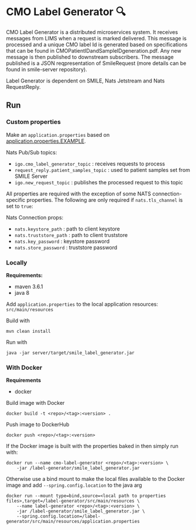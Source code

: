 # CMO Label Generator 🔍

CMO Label Generator is a distributed microservices system. It receives messages from LIMS when a request is marked delivered. This message is processed and a unique CMO label Id is generated based on specifications that can be found in CMOPatientIDandSampleIDgeneration.pdf. Any new message is then published to downstream subscribers. The message published is a JSON reqpresentation of SmileRequest (more details can be found in smile-server repository). 

Label Generator is dependent on SMILE, Nats Jetstream and Nats RequestReply.

## Run

### Custom properties

Make an `application.properties` based on [application.properties.EXAMPLE](src/main/resources/application.properties.EXAMPLE).

Nats Pub/Sub topics:
- `igo.cmo_label_generator_topic` : receives requests to process
- `request_reply.patient_samples_topic` : used to patient samples set from SMILE Server
- `igo.new_request_topic` : publishes the processed request to this topic

All properties are required with the exception of some NATS connection-specific properties. The following are only required if `nats.tls_channel` is set to `true`:

Nats Connection props:
- `nats.keystore_path` : path to client keystore
- `nats.truststore_path` : path to client truststore
- `nats.key_password` : keystore password
- `nats.store_password` : truststore password

### Locally

**Requirements:**
- maven 3.6.1
- java 8

Add `application.properties` to the local application resources: `src/main/resources`

Build with

```
mvn clean install
```

Run with

```
java -jar server/target/smile_label_generator.jar
```

### With Docker

**Requirements**
- docker

Build image with Docker

```
docker build -t <repo>/<tag>:<version> .
```

Push image to DockerHub

```
docker push <repo>/<tag>:<version>
```

If the Docker image is built with the properties baked in then simply run with:


```
docker run --name cmo-label-generator <repo>/<tag>:<version> \
	-jar /label-generator/smile_label_generator.jar
```

Otherwise use a bind mount to make the local files available to the Docker image and add  `--spring.config.location` to the java arg

```
docker run --mount type=bind,source=<local path to properties files>,target=/label-generator/src/main/resources \
	--name label-generator <repo>/<tag>:<version> \
	-jar /label-generator/smile_label_generator.jar \
	--spring.config.location=/label-generator/src/main/resources/application.properties
```
